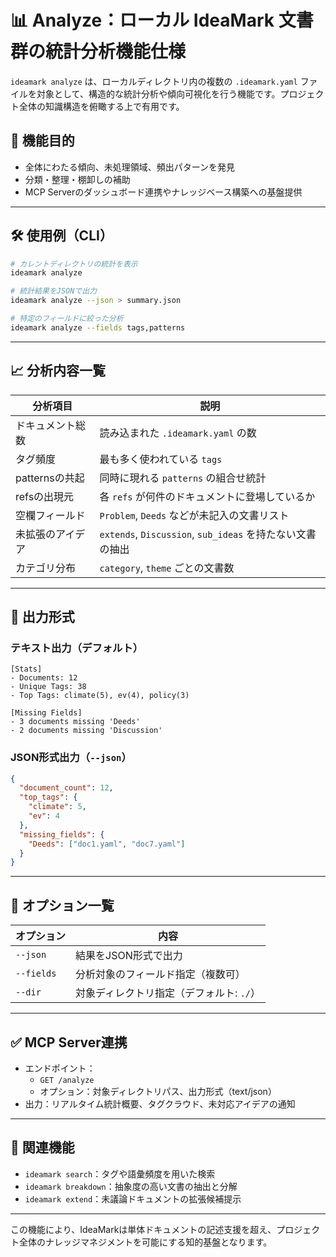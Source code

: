 # 📊 Analyze：ローカル IdeaMark 文書群の統計分析機能仕様

`ideamark analyze` は、ローカルディレクトリ内の複数の `.ideamark.yaml` ファイルを対象として、構造的な統計分析や傾向可視化を行う機能です。プロジェクト全体の知識構造を俯瞰する上で有用です。

## 🧭 機能目的

- 全体にわたる傾向、未処理領域、頻出パターンを発見
- 分類・整理・棚卸しの補助
- MCP Serverのダッシュボード連携やナレッジベース構築への基盤提供

---

## 🛠️ 使用例（CLI）

```sh
# カレントディレクトリの統計を表示
ideamark analyze

# 統計結果をJSONで出力
ideamark analyze --json > summary.json

# 特定のフィールドに絞った分析
ideamark analyze --fields tags,patterns
```

---

## 📈 分析内容一覧

| 分析項目 | 説明 |
|----------|------|
| ドキュメント総数 | 読み込まれた `.ideamark.yaml` の数 |
| タグ頻度 | 最も多く使われている `tags` |
| patternsの共起 | 同時に現れる `patterns` の組合せ統計 |
| refsの出現元 | 各 `refs` が何件のドキュメントに登場しているか |
| 空欄フィールド | `Problem`, `Deeds` などが未記入の文書リスト |
| 未拡張のアイデア | `extends`, `Discussion`, `sub_ideas` を持たない文書の抽出 |
| カテゴリ分布 | `category`, `theme` ごとの文書数 |

---

## 📄 出力形式

### テキスト出力（デフォルト）

```text
[Stats]
- Documents: 12
- Unique Tags: 38
- Top Tags: climate(5), ev(4), policy(3)

[Missing Fields]
- 3 documents missing 'Deeds'
- 2 documents missing 'Discussion'
```

### JSON形式出力（`--json`）

```json
{
  "document_count": 12,
  "top_tags": {
    "climate": 5,
    "ev": 4
  },
  "missing_fields": {
    "Deeds": ["doc1.yaml", "doc7.yaml"]
  }
}
```

---

## 📎 オプション一覧

| オプション | 内容 |
|------------|------|
| `--json` | 結果をJSON形式で出力 |
| `--fields` | 分析対象のフィールド指定（複数可） |
| `--dir` | 対象ディレクトリ指定（デフォルト: `./`） |

---

## ✅ MCP Server連携

- エンドポイント：
  - `GET /analyze`
  - オプション：対象ディレクトリパス、出力形式（text/json）
- 出力：リアルタイム統計概要、タグクラウド、未対応アイデアの通知

---

## 🔗 関連機能

- `ideamark search`：タグや語彙頻度を用いた検索
- `ideamark breakdown`：抽象度の高い文書の抽出と分解
- `ideamark extend`：未議論ドキュメントの拡張候補提示

---

この機能により、IdeaMarkは単体ドキュメントの記述支援を超え、プロジェクト全体のナレッジマネジメントを可能にする知的基盤となります。
